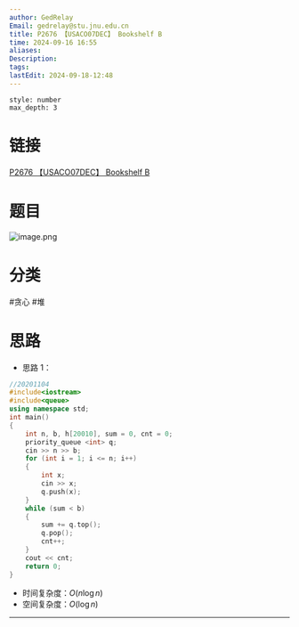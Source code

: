 ```yaml
---
author: GedRelay
Email: gedrelay@stu.jnu.edu.cn
title: P2676 【USACO07DEC】 Bookshelf B
time: 2024-09-16 16:55
aliases: 
Description: 
tags: 
lastEdit: 2024-09-18-12:48
---
```


```toc
style: number
max_depth: 3
```

# 链接
[P2676 【USACO07DEC】 Bookshelf B](https://www.luogu.com.cn/problem/P2676) 

# 题目
![image.png](https://ged-pic-bed.oss-cn-guangzhou.aliyuncs.com/img/202409161655352.png)


# 分类
#贪心 #堆 

# 思路
- 思路 1：


```cpp
//20201104
#include<iostream>
#include<queue>
using namespace std;
int main()
{
	int n, b, h[20010], sum = 0, cnt = 0;
	priority_queue <int> q;
	cin >> n >> b;
	for (int i = 1; i <= n; i++)
	{
		int x;
		cin >> x;
		q.push(x);
	}
	while (sum < b)
	{
		sum += q.top();
		q.pop();
		cnt++;
	}
	cout << cnt;
	return 0;
}
```


- 时间复杂度：${O\left( n\log n \right)  }$ 
- 空间复杂度：${O\left( \log n \right)  }$ 


---

